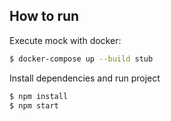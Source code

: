 ## How to run
Execute mock with docker:
```bash
$ docker-compose up --build stub
```
Install dependencies and run project
```bash
$ npm install
$ npm start
```
